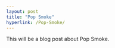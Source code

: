 ```yaml
---
layout: post
title: "Pop Smoke"
hyperlink: /Pop-Smoke/
---
```


This will be a blog post about Pop Smoke.